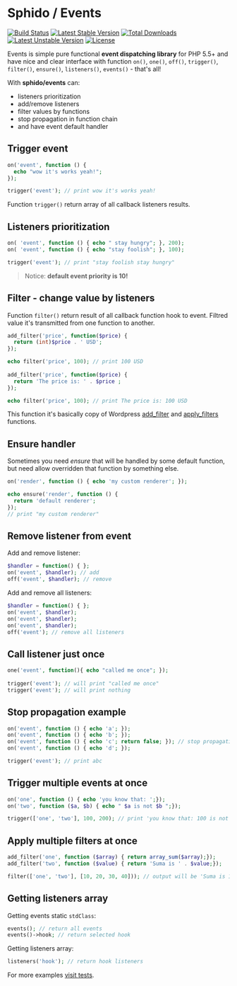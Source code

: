 # Sphido / Events

[![Build Status](https://travis-ci.org/sphido/events.svg?branch=master)](https://travis-ci.org/sphido/events) [![Latest Stable Version](https://poser.pugx.org/sphido/events/v/stable.svg)](https://packagist.org/packages/sphido/events) [![Total Downloads](https://poser.pugx.org/sphido/events/downloads.svg)](https://packagist.org/packages/sphido/events) [![Latest Unstable Version](https://poser.pugx.org/sphido/events/v/unstable.svg)](https://packagist.org/packages/sphido/events) [![License](https://poser.pugx.org/sphido/events/license.svg)](https://packagist.org/packages/sphido/events)

Events is simple pure functional **event dispatching library** for PHP 5.5+ and have nice and clear interface with function `on()`, `one()`, `off()`, `trigger()`, `filter()`, `ensure()`, `listeners()`, `events()` - that's all!

With **sphido/events** can:

- listeners prioritization
- add/remove listeners
- filter values by functions
- stop propagation in function chain
- and have event default handler

## Trigger event

```php
on('event', function () {
  echo "wow it's works yeah!";
});

trigger('event'); // print wow it's works yeah!
```

Function `trigger()` return array of all callback listeners results.

## Listeners prioritization

```php
on(	'event', function () { echo " stay hungry"; }, 200);
on(	'event', function () { echo "stay foolish"; }, 100);

trigger('event'); // print "stay foolish stay hungry"
```

> Notice: **default event priority is 10!**

## Filter - change value by listeners

Function `filter()` return result of all callback function hook to event. Filtred value it's transmitted from one function to another.
 
```php
add_filter('price', function($price) {
  return (int)$price . ' USD';
});

echo filter('price', 100); // print 100 USD
    
add_filter('price', function($price) {
  return 'The price is: ' . $price ;
});

echo filter('price', 100); // print The price is: 100 USD
```

This function it's basically copy of Wordpress [add_filter](http://codex.wordpress.org/Function_Reference/add_filter) and [apply_filters](http://codex.wordpress.org/Function_Reference/apply_filters) functions.

## Ensure handler

Sometimes you need *ensure* that will be handled by some default function, but need allow overridden that function by something else.
 
```php
on('render', function () { echo 'my custom renderer'; });

echo ensure('render', function () {
  return 'default renderer';
});
// print "my custom renderer"

```    
    
## Remove listener from event

Add and remove listener:

```php
$handler = function() { };
on('event', $handler); // add
off('event', $handler); // remove
```

Add and remove all listeners:

```php
$handler = function() { };
on('event', $handler);
on('event', $handler);
on('event', $handler);
off('event'); // remove all listeners
```

## Call listener just once
 
```php
one('event', function(){ echo "called me once"; });
 
trigger('event'); // will print "called me once" 
trigger('event'); // will print nothing
```

## Stop propagation example

```php
on('event', function () { echo 'a'; });
on('event', function () { echo 'b'; });
on('event', function () { echo 'c'; return false; }); // stop propagation now
on('event', function () { echo 'd'; });

trigger('event'); // print abc
```

## Trigger multiple events at once

```php
on('one', function () { echo 'you know that: ';});
on('two', function ($a, $b) { echo " $a is not $b ";});

trigger(['one', 'two'], 100, 200); // print 'you know that: 100 is not 200'
```


## Apply multiple filters at once

```php
add_filter('one', function ($array) { return array_sum($array);});
add_filter('two', function ($value) { return 'Suma is ' . $value;});

filter(['one', 'two'], [10, 20, 30, 40])); // output will be 'Suma is 100'
```


## Getting listeners array

Getting events static `stdClass`:

```php
events(); // return all events
events()->hook; // return selected hook
```

Getting listeners array:

```php
listeners('hook'); // return hook listeners
```
    
For more examples [visit tests](https://github.com/sphido/events/tree/master/tests).
